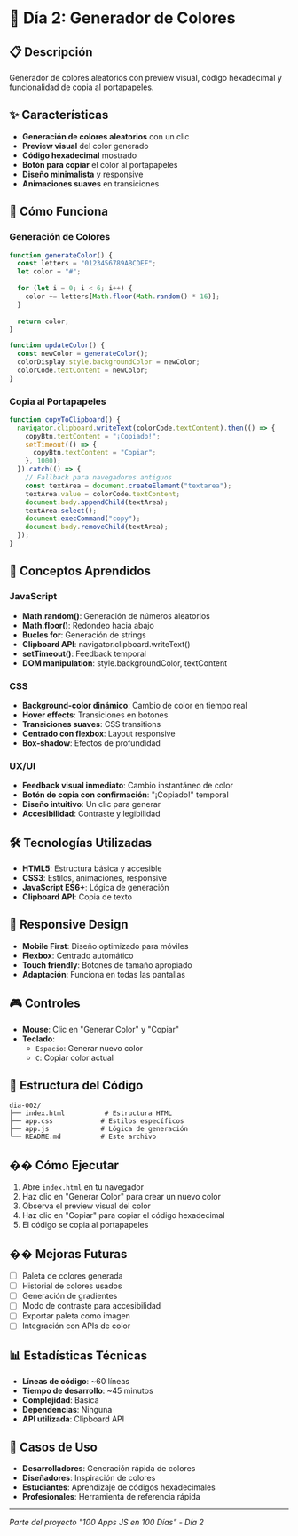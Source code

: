 # 🌈 Día 2: Generador de Colores

## 📋 Descripción
Generador de colores aleatorios con preview visual, código hexadecimal y funcionalidad de copia al portapapeles.

## ✨ Características
- **Generación de colores aleatorios** con un clic
- **Preview visual** del color generado
- **Código hexadecimal** mostrado
- **Botón para copiar** el color al portapapeles
- **Diseño minimalista** y responsive
- **Animaciones suaves** en transiciones

## 🚀 Cómo Funciona

### Generación de Colores
```javascript
function generateColor() {
  const letters = "0123456789ABCDEF";
  let color = "#";
  
  for (let i = 0; i < 6; i++) {
    color += letters[Math.floor(Math.random() * 16)];
  }
  
  return color;
}

function updateColor() {
  const newColor = generateColor();
  colorDisplay.style.backgroundColor = newColor;
  colorCode.textContent = newColor;
}
```

### Copia al Portapapeles
```javascript
function copyToClipboard() {
  navigator.clipboard.writeText(colorCode.textContent).then(() => {
    copyBtn.textContent = "¡Copiado!";
    setTimeout(() => {
      copyBtn.textContent = "Copiar";
    }, 1000);
  }).catch(() => {
    // Fallback para navegadores antiguos
    const textArea = document.createElement("textarea");
    textArea.value = colorCode.textContent;
    document.body.appendChild(textArea);
    textArea.select();
    document.execCommand("copy");
    document.body.removeChild(textArea);
  });
}
```

## 🎯 Conceptos Aprendidos

### JavaScript
- **Math.random()**: Generación de números aleatorios
- **Math.floor()**: Redondeo hacia abajo
- **Bucles for**: Generación de strings
- **Clipboard API**: navigator.clipboard.writeText()
- **setTimeout()**: Feedback temporal
- **DOM manipulation**: style.backgroundColor, textContent

### CSS
- **Background-color dinámico**: Cambio de color en tiempo real
- **Hover effects**: Transiciones en botones
- **Transiciones suaves**: CSS transitions
- **Centrado con flexbox**: Layout responsive
- **Box-shadow**: Efectos de profundidad

### UX/UI
- **Feedback visual inmediato**: Cambio instantáneo de color
- **Botón de copia con confirmación**: "¡Copiado!" temporal
- **Diseño intuitivo**: Un clic para generar
- **Accesibilidad**: Contraste y legibilidad

## 🛠️ Tecnologías Utilizadas
- **HTML5**: Estructura básica y accesible
- **CSS3**: Estilos, animaciones, responsive
- **JavaScript ES6+**: Lógica de generación
- **Clipboard API**: Copia de texto

## 📱 Responsive Design
- **Mobile First**: Diseño optimizado para móviles
- **Flexbox**: Centrado automático
- **Touch friendly**: Botones de tamaño apropiado
- **Adaptación**: Funciona en todas las pantallas

## 🎮 Controles
- **Mouse**: Clic en "Generar Color" y "Copiar"
- **Teclado**: 
  - `Espacio`: Generar nuevo color
  - `C`: Copiar color actual

## 🔧 Estructura del Código
```
dia-002/
├── index.html          # Estructura HTML
├── app.css            # Estilos específicos
├── app.js             # Lógica de generación
└── README.md          # Este archivo
```

## �� Cómo Ejecutar
1. Abre `index.html` en tu navegador
2. Haz clic en "Generar Color" para crear un nuevo color
3. Observa el preview visual del color
4. Haz clic en "Copiar" para copiar el código hexadecimal
5. El código se copia al portapapeles

## �� Mejoras Futuras
- [ ] Paleta de colores generada
- [ ] Historial de colores usados
- [ ] Generación de gradientes
- [ ] Modo de contraste para accesibilidad
- [ ] Exportar paleta como imagen
- [ ] Integración con APIs de color

## 📊 Estadísticas Técnicas
- **Líneas de código**: ~60 líneas
- **Tiempo de desarrollo**: ~45 minutos
- **Complejidad**: Básica
- **Dependencias**: Ninguna
- **API utilizada**: Clipboard API

## 🎨 Casos de Uso
- **Desarrolladores**: Generación rápida de colores
- **Diseñadores**: Inspiración de colores
- **Estudiantes**: Aprendizaje de códigos hexadecimales
- **Profesionales**: Herramienta de referencia rápida

---
*Parte del proyecto "100 Apps JS en 100 Días" - Día 2*
